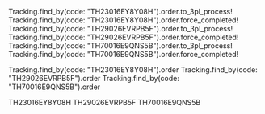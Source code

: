 Tracking.find_by(code: "TH23016EY8Y08H").order.to_3pl_process!
Tracking.find_by(code: "TH23016EY8Y08H").order.force_completed!
Tracking.find_by(code: "TH29026EVRPB5F").order.to_3pl_process!
Tracking.find_by(code: "TH29026EVRPB5F").order.force_completed!
Tracking.find_by(code: "TH70016E9QNS5B").order.to_3pl_process!
Tracking.find_by(code: "TH70016E9QNS5B").order.force_completed!

Tracking.find_by(code: "TH23016EY8Y08H").order
Tracking.find_by(code: "TH29026EVRPB5F").order
Tracking.find_by(code: "TH70016E9QNS5B").order

TH23016EY8Y08H
TH29026EVRPB5F
TH70016E9QNS5B
